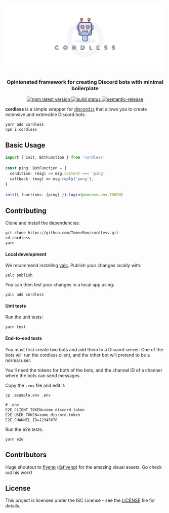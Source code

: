 [![cordless](assets/splash.png)](#)

<h3 align="center">Opinionated framework for creating Discord bots with minimal boilerplate</h3>
<p align="center">
  <a href="https://www.npmjs.com/package/cordless">
    <img alt="npm latest version" src="https://img.shields.io/npm/v/cordless/latest.svg">
  </a>
  <a href="https://travis-ci.com/TomerRon/cordless">
    <img alt="build status" src="https://travis-ci.com/TomerRon/cordless.svg?branch=master">
  </a>
  <a href="https://github.com/semantic-release/semantic-release">
    <img alt="semantic-release" src="https://img.shields.io/badge/%20%20%F0%9F%93%A6%F0%9F%9A%80-semantic--release-e10079.svg">
  </a>
</p>

**cordless** is a simple wrapper for [discord.js](https://github.com/discordjs/discord.js) that allows you to create extensive and extensible Discord bots.

```
yarn add cordless
npm i cordless
```

## Basic Usage

```ts
import { init, BotFunction } from 'cordless'

const ping: BotFunction = {
  condition: (msg) => msg.content === 'ping',
  callback: (msg) => msg.reply('pong'),
}

init({ functions: [ping] }).login(process.env.TOKEN)
```

## Contributing

Clone and install the dependencies:

```
git clone https://github.com/TomerRon/cordless.git
cd cordless
yarn
```

#### Local development

We recommend installing [yalc](https://github.com/wclr/yalc). Publish your changes locally with:

```
yalc publish
```

You can then test your changes in a local app using:

```
yalc add cordless
```

#### Unit tests

Run the unit tests:

```
yarn test
```

#### End-to-end tests

You must first create two bots and add them to a Discord server. One of the bots will run the cordless client, and the other bot will pretend to be a normal user.

You'll need the tokens for both of the bots, and the channel ID of a channel where the bots can send messages.

Copy the `.env` file and edit it:

```
cp .example.env .env
```

```
# .env
E2E_CLIENT_TOKEN=some.discord.token
E2E_USER_TOKEN=some.discord.token
E2E_CHANNEL_ID=12345678
```

Run the e2e tests:

```
yarn e2e
```

## Contributors

Huge shoutout to [fivenp](https://fivenp.com/) ([@fivenp](https://github.com/fivenp)) for the amazing visual assets. Go check out his work!

## License

This project is licensed under the ISC License - see the [LICENSE](LICENSE) file for details.

